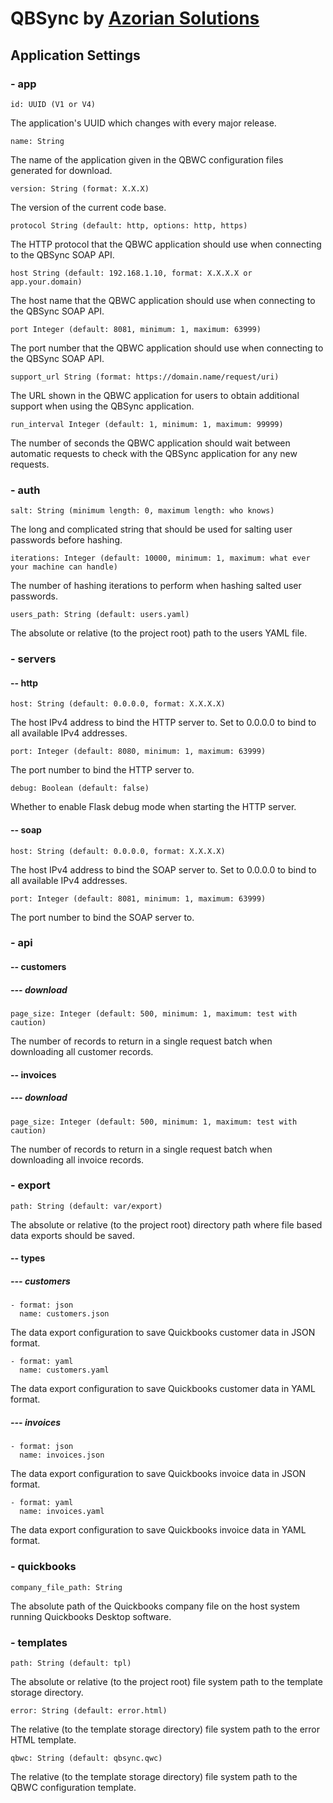 # QBSync by [Azorian Solutions](https://azorian.solutions)

## Application Settings

### - app

    id: UUID (V1 or V4)

The application's UUID which changes with every major release.

    name: String

The name of the application given in the QBWC configuration files generated for download.

    version: String (format: X.X.X)

The version of the current code base.

    protocol String (default: http, options: http, https)

The HTTP protocol that the QBWC application should use when connecting to the QBSync SOAP API.

    host String (default: 192.168.1.10, format: X.X.X.X or app.your.domain)

The host name that the QBWC application should use when connecting to the QBSync SOAP API.

    port Integer (default: 8081, minimum: 1, maximum: 63999)

The port number that the QBWC application should use when connecting to the QBSync SOAP API.

    support_url String (format: https://domain.name/request/uri)

The URL shown in the QBWC application for users to obtain additional support when using the QBSync application.

    run_interval Integer (default: 1, minimum: 1, maximum: 99999)

The number of seconds the QBWC application should wait between automatic requests to check with the QBSync application
for any new requests.

### - auth

    salt: String (minimum length: 0, maximum length: who knows)

The long and complicated string that should be used for salting user passwords before hashing.

    iterations: Integer (default: 10000, minimum: 1, maximum: what ever your machine can handle)

The number of hashing iterations to perform when hashing salted user passwords.

    users_path: String (default: users.yaml)

The absolute or relative (to the project root) path to the users YAML file.

### - servers

#### -- http

    host: String (default: 0.0.0.0, format: X.X.X.X)

The host IPv4 address to bind the HTTP server to. Set to 0.0.0.0 to bind to all available IPv4 addresses.

    port: Integer (default: 8080, minimum: 1, maximum: 63999)

The port number to bind the HTTP server to.

    debug: Boolean (default: false)

Whether to enable Flask debug mode when starting the HTTP server.

#### -- soap

    host: String (default: 0.0.0.0, format: X.X.X.X)

The host IPv4 address to bind the SOAP server to. Set to 0.0.0.0 to bind to all available IPv4 addresses.

    port: Integer (default: 8081, minimum: 1, maximum: 63999)

The port number to bind the SOAP server to.

### - api

#### -- customers

##### --- download

    page_size: Integer (default: 500, minimum: 1, maximum: test with caution)

The number of records to return in a single request batch when downloading all customer records.

#### -- invoices

##### --- download

    page_size: Integer (default: 500, minimum: 1, maximum: test with caution)

The number of records to return in a single request batch when downloading all invoice records.

### - export

    path: String (default: var/export)

The absolute or relative (to the project root) directory path where file based data exports should be saved. 

#### -- types

##### --- customers

    - format: json
      name: customers.json

The data export configuration to save Quickbooks customer data in JSON format.

    - format: yaml
      name: customers.yaml

The data export configuration to save Quickbooks customer data in YAML format.

##### --- invoices

    - format: json
      name: invoices.json

The data export configuration to save Quickbooks invoice data in JSON format.

    - format: yaml
      name: invoices.yaml

The data export configuration to save Quickbooks invoice data in YAML format.

### - quickbooks

    company_file_path: String

The absolute path of the Quickbooks company file on the host system running Quickbooks Desktop software.

### - templates

    path: String (default: tpl)

The absolute or relative (to the project root) file system path to the template storage directory.

    error: String (default: error.html)

The relative (to the template storage directory) file system path to the error HTML template.

    qbwc: String (default: qbsync.qwc)

The relative (to the template storage directory) file system path to the QBWC configuration template.
